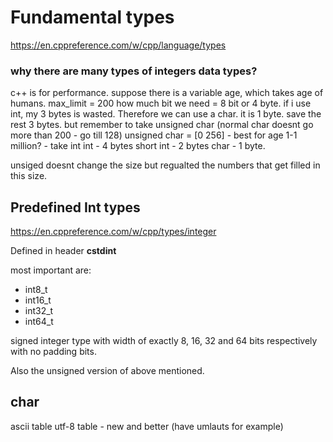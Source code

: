 # Fundamental types

https://en.cppreference.com/w/cpp/language/types

### why there are many types of integers data types?

c++ is for performance.
suppose there is a variable age, which takes age of humans.
max_limit = 200
how much bit we need = 8 bit or 4 byte.
if i use int, my 3 bytes is wasted. 
Therefore we can use a char. it is 1 byte. save the rest 3 bytes.
but remember to take unsigned char (normal char doesnt go more than 200 - go till 128)
unsigned char = [0 256] - best for age
1-1 million? - take int
int - 4 bytes
short int - 2 bytes
char - 1 byte.

unsiged doesnt change the size but regualted the numbers that get filled in this size.

## Predefined Int types

https://en.cppreference.com/w/cpp/types/integer

Defined in header **cstdint**

most important are:

* int8_t
* int16_t
* int32_t
* int64_t

signed integer type with width of exactly 8, 16, 32 and 64 bits respectively
with no padding bits.

Also the unsigned version of above mentioned.

## char

ascii table
utf-8 table - new and better (have umlauts for example)